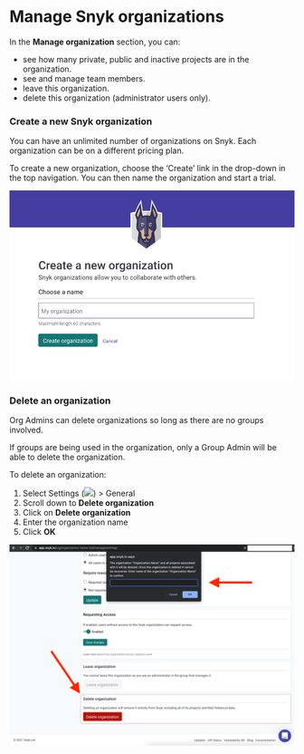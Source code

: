 # Manage Snyk organizations

In the **Manage organization** section, you can:

* see how many private, public and inactive projects are in the organization.
* see and manage team members.
* leave this organization.
* delete this organization (administrator users only).

### Create a new Snyk organization

You can have an unlimited number of organizations on Snyk. Each organization can be on a different pricing plan.

To create a new organization, choose the ‘Create’ link in the drop-down in the top navigation. You can then name the organization and start a trial.

![](<../../../.gitbook/assets/Screen Shot 2021-10-28 at 9.57.47 AM.png>)

### Delete an organization

Org Admins can delete organizations so long as there are no groups involved.

If groups are being used in the organization, only a Group Admin will be able to delete the organization.&#x20;

To delete an organization:

1. Select Settings (![](../../../.gitbook/assets/cog\_icon.png)) > General&#x20;
2. Scroll down to **Delete organization**
3. Click on **Delete organization**
4. Enter the organization name
5. Click **OK**

![](<../../../.gitbook/assets/Screen Shot 2021-10-28 at 9.50.31 AM.png>)

